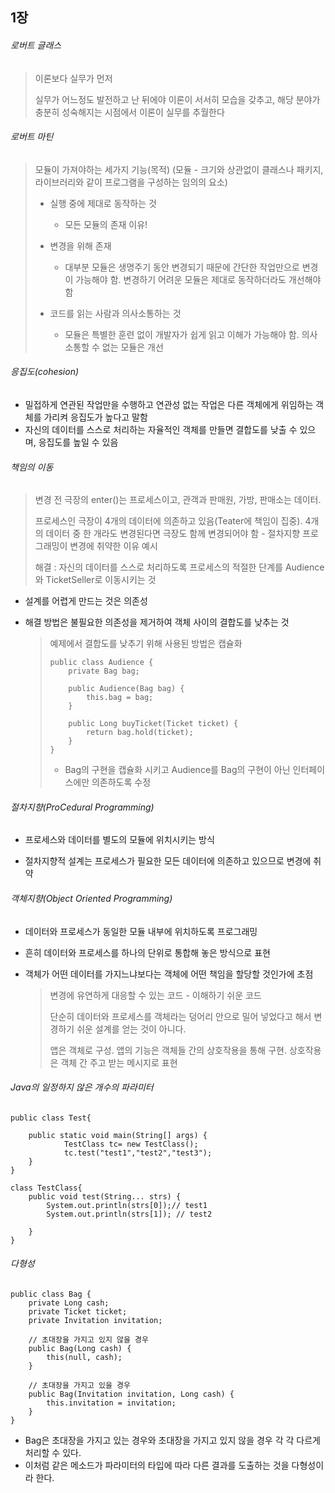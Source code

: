 ## 1장



###### 로버트 글래스

> 이론보다 실무가 먼저
>
> 실무가 어느정도 발전하고 난 뒤에야 이론이 서서히 모습을 갖추고, 해당 분야가 충분히 성숙해지는 시점에서 이론이 실무를 추월한다



###### 로버트 마틴

> 모듈이 가져야하는 세가지 기능(목적)
> (모듈 - 크기와 상관없이 클래스나 패키지, 라이브러리와 같이 프로그램을 구성하는 임의의 요소)
>
> - 실행 중에 제대로 동작하는 것
>   - 모든 모듈의 존재 이유!
> - 변경을 위해 존재 
>   - 대부분 모듈은 생명주기 동안 변경되기 때문에 간단한 작업만으로 변경이 가능해야 함. 변경하기 어려운 모듈은 제대로 동작하더라도 개선해야 함
>
> - 코드를 읽는 사람과 의사소통하는 것
>   - 모듈은 특별한 훈련 없이 개발자가 쉽게 읽고 이해가 가능해야 함. 의사소통할 수 없는 모듈은 개선



###### 응집도(cohesion)

- 밀접하게 연관된 작업만을 수행하고 연관성 없는 작업은 다른 객체에게 위임하는 객체를 가리켜 응집도가 높다고 말함
- 자신의 데이터를 스스로 처리하는 자율적인 객체를 만들면 결합도를 낮출 수 있으며, 응집도를 높일 수 있음



###### 책임의 이동

> 변경 전 극장의 enter()는 프로세스이고, 관객과 판매원, 가방, 판매소는 데이터. 
>
> 프로세스인 극장이 4개의 데이터에 의존하고 있음(Teater에 책임이 집중). 4개의 데이터 중 한 개라도 변경된다면 극장도 함께 변경되어야 함 - 절차지향 프로그래밍이 변경에 취약한 이유 예시 
>
> 해결 : 자신의 데이터를 스스로 처리하도록 프로세스의 적절한 단계를 Audience와 TicketSeller로 이동시키는 것

- 설계를 어렵게 만드는 것은 의존성

- 해결 방법은 불필요한 의존성을 제거하여 객체 사이의 결합도를 낮추는 것

  > 예제에서 결합도를 낮추기 위해 사용된 방법은 캡슐화
  >
  > ~~~ Audience
  > public class Audience {
  >     private Bag bag;
  > 
  >     public Audience(Bag bag) {
  >         this.bag = bag;
  >     }
  >     
  >     public Long buyTicket(Ticket ticket) {
  >         return bag.hold(ticket);
  >     }
  > }
  > ~~~
  >
  > - Bag의 구현을 캡슐화 시키고 Audience를 Bag의 구현이 아닌 인터페이스에만 의존하도록 수정



###### 절차지향(ProCedural Programming)

 - 프로세스와 데이터를 별도의 모듈에 위치시키는 방식
 
 - 절차지향적 설계는 프로세스가 필요한 모든 데이터에 의존하고 있으므로 변경에 취약
 


###### 객체지향(Object Oriented Programming)
- 데이터와 프로세스가 동일한 모듈 내부에 위치하도록 프로그래밍

- 흔히 데이터와 프로세스를 하나의 단위로 통합해 놓은 방식으로 표현

- 객체가 어떤 데이터를 가지느냐보다는 객체에 어떤 책임을 할당할 것인가에 초점

  > 변경에 유연하게 대응할 수 있는 코드 - 이해하기 쉬운 코드
  >
  > 단순히 데이터와 프로세스를 객체라는 덩어리 안으로 밀어 넣었다고 해서 변경하기 쉬운 설계를 얻는 것이 아니다. 
  >
  > 앱은 객체로 구성. 앱의 기능은 객체들 간의 상호작용을 통해 구현. 상호작용은 객체 간 주고 받는 메시지로 표현



###### Java의 일정하지 않은 개수의 파라미터

~~~ Test 예제
public class Test{
 
	public static void main(String[] args) {
            TestClass tc= new TestClass(); 
            tc.test("test1","test2","test3");
    }
}

class TestClass{
    public void test(String... strs) {
    	System.out.println(strs[0]);// test1
    	System.out.println(strs[1]); // test2
        
    }	
}
~~~



###### 다형성

~~~ Bag
public class Bag {
    private Long cash;
    private Ticket ticket;
    private Invitation invitation;

    // 초대장을 가지고 있지 않을 경우
    public Bag(Long cash) {
        this(null, cash);
    }

    // 초대장을 가지고 있을 경우
    public Bag(Invitation invitation, Long cash) {
        this.invitation = invitation;
    }
}
~~~

- Bag은 초대장을 가지고 있는 경우와 초대장을 가지고 있지 않을 경우 각 각 다르게 처리할 수 있다.
- 이처럼 같은 메소드가 파라미터의 타입에 따라 다른 결과를 도출하는 것을 다형성이라 한다.



